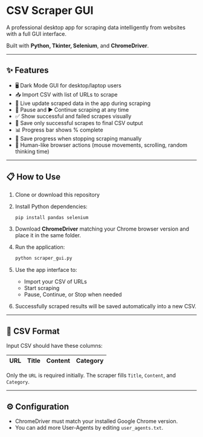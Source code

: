 # CSV Scraper GUI

A professional desktop app for scraping data intelligently from websites with a full GUI interface.

Built with **Python, Tkinter, Selenium**, and **ChromeDriver**.

---

## ✨ Features

- 🖥️ Dark Mode GUI for desktop/laptop users
- 📥 Import CSV with list of URLs to scrape
- 🔎 Live update scraped data in the app during scraping
- 🛑 Pause and ▶️ Continue scraping at any time
- ✅ Show successful and failed scrapes visually
- 🧹 Save only successful scrapes to final CSV output
- 📊 Progress bar shows % complete
- 💾 Save progress when stopping scraping manually
- 🎯 Human-like browser actions (mouse movements, scrolling, random thinking time)

---

## 📋 How to Use

1. Clone or download this repository
2. Install Python dependencies:

   ```bash
   pip install pandas selenium
   ```

3. Download **ChromeDriver** matching your Chrome browser version and place it in the same folder.
4. Run the application:

   ```bash
   python scraper_gui.py
   ```

5. Use the app interface to:
   - Import your CSV of URLs
   - Start scraping
   - Pause, Continue, or Stop when needed
6. Successfully scraped results will be saved automatically into a new CSV.

---

## 📄 CSV Format

Input CSV should have these columns:

| URL | Title | Content | Category |
| :-- | :---- | :------ | :------- |

Only the `URL` is required initially. The scraper fills `Title`, `Content`, and `Category`.

---

## ⚙️ Configuration

- ChromeDriver must match your installed Google Chrome version.
- You can add more User-Agents by editing `user_agents.txt`.
